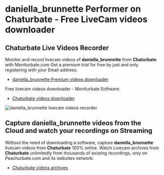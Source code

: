 # daniella_brunnette Performer on Chaturbate - Free LiveCam videos downloader

## Chaturbate Live Videos Recorder

Monitor and record livecam videos of **daniella_brunnette** from **Chaturbate** with Moniturbate.com
Get a premium trial for free by just and only registering with your Email address:
* [daniella_brunnette Premium videos downloader](https://moniturbate.com/request-demo-licence-key.html)

Free livecam videos downloader - Moniturbate Software:
* [Chaturbate videos downloader](https://moniturbate.com/moniturbate-download-software.html)

![daniella_brunnette livecam videos recorder](https://peachurnet.com/templates/moniturbate-software.png)


## Capture daniella_brunnette videos from the Cloud and watch your recordings on Streaming

Without the need of downloading a software, capture **daniella_brunnette** livecam videos from **Chaturbate** 100% online.
Watch Livecam archives from **Chaturbate** unlimitedly from thousands of existing recordings, only on Peachurbate.com and its websites network:
* [Chaturbate videos archives](https://peachurnet.com/)